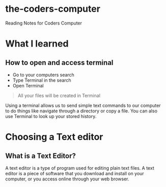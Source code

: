 # the-coders-computer
Reading Notes for Coders Computer

# What I learned
 ## How to open and access terminal
 - Go to your computers search
 - Type Terminal in the search
 - Open Terminal
 >All your files will be created in Terminal
  
  <p> Using a terminal allows us to send simple text commands to our computer to do things like navigate through a directory or copy a file. You can also use Terminal to look up your stored history. 
  
 # Choosing a Text editor
 ## What is a Text Editor?
<p> A text editor is a type of program used for editing plain text files. A text editor is a piece of software that you download and install on
your computer, or you access online through your web browser. 
